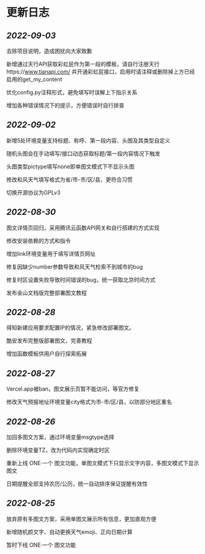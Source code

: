 # 更新日志

## *2022-09-03*

去除项目说明，造成困扰向大家致歉

新增通过天行API获取彩虹屁作为第一段的模板，请自行注册天行https://www.tianapi.com/ 并开通彩虹屁接口，启用时请注释或删除掉上方已经启用的get_my_content

优化config.py注释形式，避免填写时误解上下指示关系

增加各种错误情况下的提示，方便错误时自行排查

## *2022-09-02*

新增5处环境变量支持标题、称呼、第一段内容、头图及其类型自定义

随机头图会在手动填写/接口动态获取标题/第一段内容情况下触发

头图类型pictype填写none即单图文模式下不显示头图

修改和风天气填写格式为省/市-市/区/县，更符合习惯

切换开源协议为GPLv3

## *2022-08-30*

图文详情页回归，采用腾讯云函数API网关和自行搭建的方式实现

修改安装依赖的方式和指令

增加link环境变量用于填写详情页网址

修复因缺少number参数导致和风天气检索不到城市的bug

修复时区设置失败导致时间错误的bug，统一获取北京时间方式

发布金山文档版完整部署图文教程

## *2022-08-28*

得知新建应用要求配置IP的情况，紧急修改部署图文。

酷安发布完整版部署图文，完善教程

增加函数模板供用户自行探索拓展

## *2022-08-27*

Vercel.app被ban，图文展示页暂不能访问，等官方修复

修改天气预报地址环境变量city格式为市-市/区/县，以防部分地区重名

## *2022-08-26*

加回多图文方案，通过环境变量msgtype选择

删除环境变量TZ，改为代码内实现确定时区

重新上线 ONE·一个 图文功能，单图文模式下只显示文字内容，多图文模式下显示图文

日期提醒全部支持农历/公历，统一自动排序保证提醒有效性

## *2022-08-25* 

放弃原有多图文方案，采用单图文展示所有信息，更加直观方便

新增随机颜文字、自动更换天气emoji、正向日期计算

暂时下线 ONE·一个 图文功能